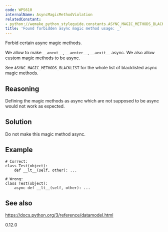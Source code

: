 ```yaml
---
code: WPS610
internalName: AsyncMagicMethodViolation
relatedConstant:
- python://wemake_python_styleguide.constants.ASYNC_MAGIC_METHODS_BLACKLIST
title: 'Found forbidden async magic method usage: _'
---
```


Forbid certain async magic methods.

We allow to make `__anext__`, `__aenter__`, `__aexit__` async. We also
allow custom magic methods to be async.

See
`ASYNC_MAGIC_METHODS_BLACKLIST`
for the whole list of blacklisted async magic methods.

## Reasoning
Defining the magic methods as async which are not supposed to be
async would not work as expected.

## Solution
Do not make this magic method async.

## Example

    # Correct:
    class Test(object):
        def __lt__(self, other): ...
    
    # Wrong:
    class Test(object):
        async def __lt__(self, other): ...

## See also
<https://docs.python.org/3/reference/datamodel.html>

<div class="versionadded">

0.12.0

</div>